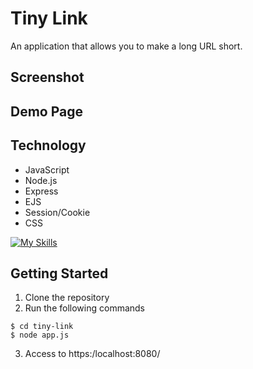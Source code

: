 # Tiny Link
An application that allows you to make a long URL short.
## Screenshot
## Demo Page
## Technology
- JavaScript
- Node.js
- Express
- EJS
- Session/Cookie
- CSS

[![My Skills](https://skillicons.dev/icons?i=js,nodejs,express,css)](https://skillicons.dev)


## Getting Started
1. Clone the repository
2. Run the following commands
```
$ cd tiny-link
$ node app.js
```
3. Access to https:/localhost:8080/